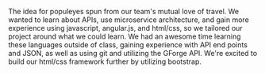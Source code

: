 The idea for populeyes spun from our team's mutual love of travel. We wanted to learn about APIs, use microservice architecture, and gain more experience using javascript, angular.js, and html/css, so we tailored our project around what we could learn. We had an awesome time learning these languages outside of class, gaining experience with API end points and JSON, as well as using git and utilizing the GForge API. We're excited to build our html/css framework further by utilizing bootstrap.
